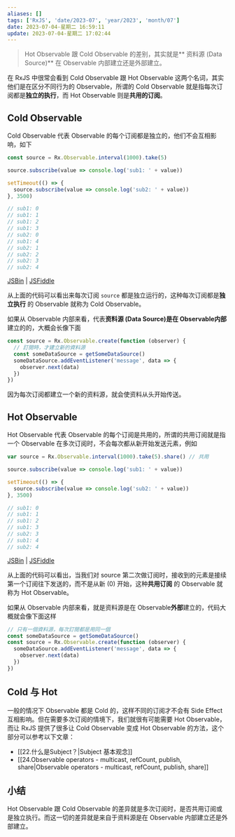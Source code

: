 ```yaml
---
aliases: []
tags: ['RxJS', 'date/2023-07', 'year/2023', 'month/07']
date: 2023-07-04-星期二 16:59:11
update: 2023-07-04-星期二 17:02:44
---
```


> Hot Observable 跟 Cold Observable 的差别，其实就是\*\* 资料源 (Data Source)\*\* 在 Observable 内部建立还是外部建立。

在 RxJS 中很常会看到 Cold Observable 跟 Hot Observable 这两个名词，其实他们是在区分不同行为的 Observable，所谓的 Cold Observable 就是指每次订阅都是**独立的执行**，而 Hot Observable 则是**共用的订阅**。

## Cold Observable

Cold Observable 代表 Observable 的每个订阅都是独立的，他们不会互相影响，如下

```js
const source = Rx.Observable.interval(1000).take(5)

source.subscribe(value => console.log('sub1: ' + value))

setTimeout(() => {
  source.subscribe(value => console.log('sub2: ' + value))
}, 3500)

// sub1: 0
// sub1: 1
// sub1: 2
// sub1: 3
// sub2: 0
// sub1: 4
// sub2: 1
// sub2: 2
// sub2: 3
// sub2: 4
```

[JSBin](https://jsbin.com/sapuvilipa/4/edit?js,console) | [JSFiddle](https://jsfiddle.net/mk5y5hhu/)

从上面的代码可以看出来每次订阅 `source` 都是独立运行的，这种每次订阅都是**独立执行** 的 Observable 就称为 Cold Observable。

如果从 Observable 内部来看，代表**资料源 (Data Source)**是在 Observable**内部**建立的的，大概会长像下面

```js
const source = Rx.Observable.create(function (observer) {
  // 訂閱時，才建立新的資料源
  const someDataSource = getSomeDataSource()
  someDataSource.addEventListener('message', data => {
    observer.next(data)
  })
})
```

因为每次订阅都建立一个新的资料源，就会使资料从头开始传送。

## Hot Observable

Hot Observable 代表 Observable 的每个订阅是共用的，所谓的共用订阅就是指一个 Observable 在多次订阅时，不会每次都从新开始发送元素，例如

```js
var source = Rx.Observable.interval(1000).take(5).share() // 共用

source.subscribe(value => console.log('sub1: ' + value))

setTimeout(() => {
  source.subscribe(value => console.log('sub2: ' + value))
}, 3500)

// sub1: 0
// sub1: 1
// sub1: 2
// sub1: 3
// sub2: 3
// sub1: 4
// sub2: 4
```

[JSBin](https://jsbin.com/sapuvilipa/3/edit?js,console) | [JSFiddle](https://jsfiddle.net/mk5y5hhu/1/)

从上面的代码可以看出，当我们对 source 第二次做订阅时，接收到的元素是接续第一个订阅往下发送的，而不是从新 (0) 开始，这种**共用订阅** 的 Observable 就称为 Hot Observable。

如果从 Observable 内部来看，就是资料源是在 Observable**外部**建立的，代码大概就会像下面这样

```js
// 只有一個資料源，每次訂閱都是用同一個
const someDataSource = getSomeDataSource()
const source = Rx.Observable.create(function (observer) {
  someDataSource.addEventListener('message', data => {
    observer.next(data)
  })
})
```

## Cold 与 Hot

一般的情况下 Observable 都是 Cold 的，这样不同的订阅才不会有 Side Effect 互相影响。但在需要多次订阅的情境下，我们就很有可能需要 Hot Observable，而让 RxJS 提供了很多让 Cold Observable 变成 Hot Observable 的方法，这个部分可以参考以下文章：

- [[22.什么是Subject？|Subject 基本观念]]
- [[24.Observable operators - multicast, refCount, publish, share|Observable operators - multicast, refCount, publish, share]]

## 小结

Hot Observable 跟 Cold Observable 的差异就是多次订阅时，是否共用订阅或是独立执行。而这一切的差异就是来自于资料源是在 Observable 内部建立还是外部建立。
